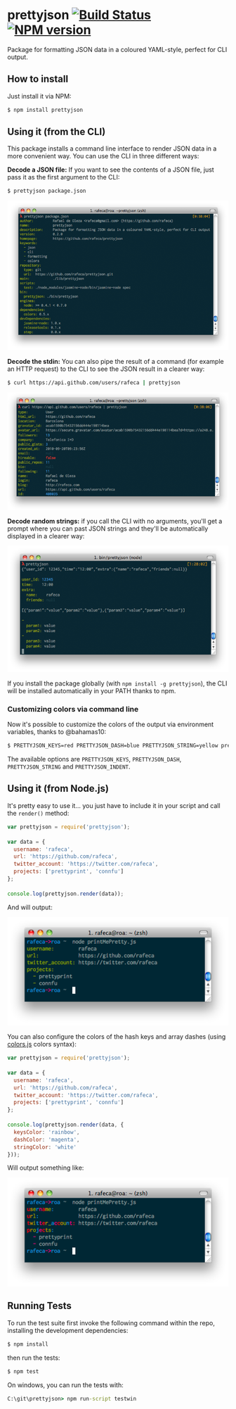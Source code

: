 # prettyjson [![Build Status](https://secure.travis-ci.org/rafeca/prettyjson.png)](http://travis-ci.org/rafeca/prettyjson) [![NPM version](https://badge.fury.io/js/prettyjson.png)](http://badge.fury.io/js/prettyjson)

Package for formatting JSON data in a coloured YAML-style, perfect for CLI output.

## How to install

Just install it via NPM:

```bash
$ npm install prettyjson
```

## Using it (from the CLI)

This package installs a command line interface to render JSON data in a more convenient way. You can use the CLI
in three different ways:

**Decode a JSON file:** If you want to see the contents of a JSON file, just pass it as the first argument to the CLI:

```bash
$ prettyjson package.json
```

![Example 1](images/example3.png)

**Decode the stdin:** You can also pipe the result of a command (for example an HTTP request) to the CLI to see
the JSON result in a clearer way:

```bash
$ curl https://api.github.com/users/rafeca | prettyjson
```

![Example 2](images/example4.png)

**Decode random strings:** if you call the CLI with no arguments, you'll get a prompt where you can past JSON strings
and they'll be automatically displayed in a clearer way:

![Example 3](images/example5.png)

If you install the package globally (with `npm install -g prettyjson`), the CLI will be installed automatically in your PATH
thanks to npm.

### Customizing colors via command line

Now it's possible to customize the colors of the output via environment variables, thanks to @bahamas10:

```bash
$ PRETTYJSON_KEYS=red PRETTYJSON_DASH=blue PRETTYJSON_STRING=yellow prettyjson package.json
```

The available options are `PRETTYJSON_KEYS`, `PRETTYJSON_DASH`, `PRETTYJSON_STRING` and `PRETTYJSON_INDENT`.

## Using it (from Node.js)

It's pretty easy to use it... you just have to include it in your script and call the `render()` method:

```javascript
var prettyjson = require('prettyjson');

var data = {
  username: 'rafeca',
  url: 'https://github.com/rafeca',
  twitter_account: 'https://twitter.com/rafeca',
  projects: ['prettyprint', 'connfu']
};

console.log(prettyjson.render(data));
```

And will output:

![Example 4](images/example1.png)

You can also configure the colors of the hash keys and array dashes
(using [colors.js](https://github.com/Marak/colors.js) colors syntax):

```javascript
var prettyjson = require('prettyjson');

var data = {
  username: 'rafeca',
  url: 'https://github.com/rafeca',
  twitter_account: 'https://twitter.com/rafeca',
  projects: ['prettyprint', 'connfu']
};

console.log(prettyjson.render(data, {
  keysColor: 'rainbow',
  dashColor: 'magenta',
  stringColor: 'white'
}));
```

Will output something like:

![Example 5](images/example2.png)

## Running Tests

To run the test suite first invoke the following command within the repo, installing the development dependencies:

```bash
$ npm install
```

then run the tests:

```bash
$ npm test
```

On windows, you can run the tests with:

```cmd
C:\git\prettyjson> npm run-script testwin
```
